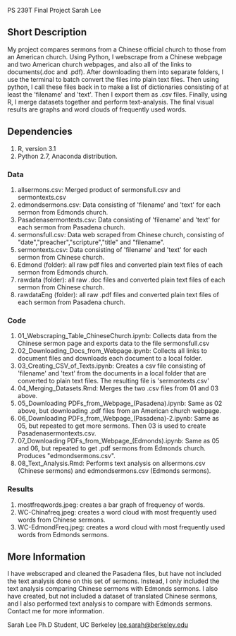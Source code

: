 PS 239T Final Project
Sarah Lee

## Short Description

My project compares sermons from a Chinese official church to those from an American church. Using Python, I webscrape from a Chinese webpage and two American church webpages, and also all of the links to documents(.doc and .pdf). After downloading them into separate folders, I use the terminal to batch convert the files into plain text files. Then using python, I call these files back in to make a list of dictionaries consisting of at least the 'filename' and 'text'. Then I export them as .csv files. Finally, using R, I merge datasets together and perform text-analysis. The final visual results are graphs and word clouds of frequently used words. 

## Dependencies

1. R, version 3.1
2. Python 2.7, Anaconda distribution.

### Data

1. allsermons.csv: Merged product of sermonsfull.csv and sermontexts.csv
2. edmondsermons.csv: Data consisting of 'filename' and 'text' for each sermon from Edmonds church.
3. Pasadenasermontexts.csv: Data consisting of 'filename' and 'text' for each sermon from Pasadena church.
4. sermonsfull.csv: Data web scraped from Chinese church, consisting of "date","preacher","scripture","title" and "filename".
5. sermontexts.csv: Data consisting of 'filename' and 'text' for each sermon from Chinese church. 
6. Edmond (folder): all raw pdf files and converted plain text files of each sermon from Edmonds church.
7. rawdata (folder): all raw .doc files and converted plain text files of each sermon from Chinese church.
8. rawdataEng (folder): all raw .pdf files and converted plain text files of each sermon from Pasadena church. 


### Code

1. 01_Webscraping_Table_ChineseChurch.ipynb: Collects data from the Chinese sermon page and exports data to the file sermonsfull.csv
2. 02_Downloading_Docs_from_Webpage.ipynb: Collects all links to document files and downloads each document to a local folder.
3. 03_Creating_CSV_of_Texts.ipynb: Creates a csv file consisting of 'filename' and 'text' from the documents in a local folder that are converted to plain text files. The resulting file is 'sermontexts.csv'
4. 04_Merging_Datasets.Rmd: Merges the two .csv files from 01 and 03 above. 
5. 05_Downloading PDFs_from_Webpage_(Pasadena).ipynb: Same as 02 above, but downloading .pdf files from an American church webpage. 
6. 06_Downloading PDFs_from_Webpage_(Pasadena)-2.ipynb: Same as 05, but repeated to get more sermons. Then 03 is used to create Pasadenasermontexts.csv.
7. 07_Downloading PDFs_from_Webpage_(Edmonds).ipynb: Same as 05 and 06, but repeated to get .pdf sermons from Edmonds church. Produces "edmondsermons.csv".
8. 08_Text_Analysis.Rmd: Performs text analysis on allsermons.csv (Chinese sermons) and edmondsermons.csv (Edmonds sermons).

### Results

1. mostfreqwords.jpeg: creates a bar graph of frequency of words.
2. WC-Chinafreq.jpeg: creates a word cloud with most frequently used words from Chinese sermons.
3. WC-EdmondFreq.jpeg: creates a word cloud with most frequently used words from Edmonds sermons.

## More Information

I have webscraped and cleaned the Pasadena files, but have not included the text analysis done on this set of sermons. Instead, I only included the text analysis comparing Chinese sermons with Edmonds sermons. I also have created, but not included a dataset of translated Chinese sermons, and I also performed text analysis to compare with Edmonds sermons. Contact me for more information. 

Sarah Lee
Ph.D Student, UC Berkeley
lee.sarah@berkeley.edu
